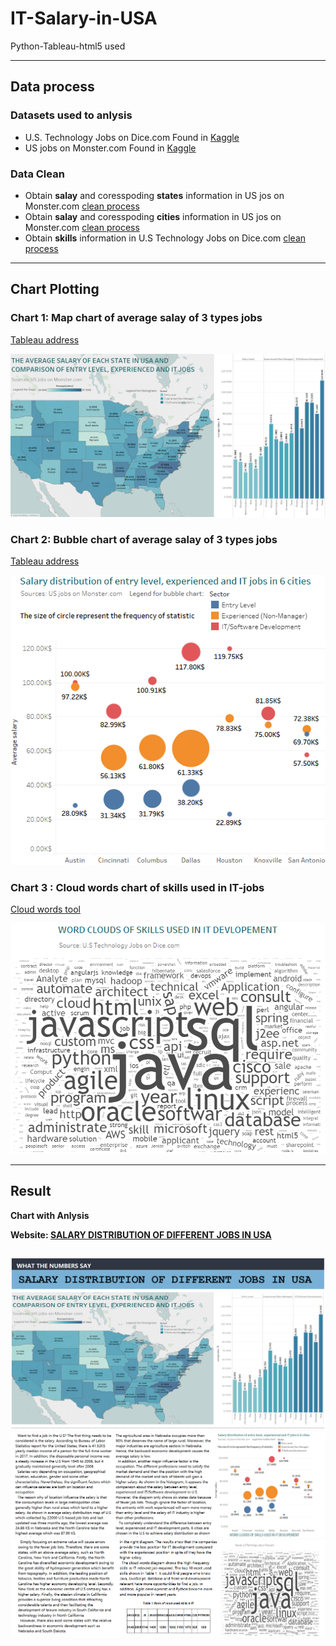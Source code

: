 # IT-Salary-in-USA
Python-Tableau-html5 used

---

## Data process
### Datasets used to anlysis
*    U.S. Technology Jobs on Dice.com  Found in [Kaggle](https://www.kaggle.com/PromptCloudHQ/us-technology-jobs-on-dicecom/data)
*    US jobs on Monster.com  Found in [Kaggle](https://www.kaggle.com/PromptCloudHQ/us-jobs-on-monstercom)
### Data Clean
*    Obtain **salay** and coresspoding **states** information in US jos on Monster.com  [clean process](https://github.com/Trouble404/IT-Salary-in-USA/blob/master/chart/chart1/chart1_data.ipynb)
*    Obtain **salay** and coresspoding **cities** information in US jos on Monster.com  [clean process](https://github.com/Trouble404/IT-Salary-in-USA/blob/master/chart/chart2/chart2_data.ipynb)
*    Obtain **skills** information in U.S Technology Jobs on Dice.com  [clean process](https://github.com/Trouble404/IT-Salary-in-USA/blob/master/chart/chart3/chart3_data.ipynb)

---

## Chart Plotting
### Chart 1: Map chart of average salay of 3 types jobs
[Tableau address](https://public.tableau.com/profile/j.zhang#!/vizhome/chart1_23/dashborad1)

![image](https://github.com/Trouble404/IT-Salary-in-USA/blob/master/chart/chart1/Chart1.png)

### Chart 2: Bubble chart of average salay of 3 types jobs
[Tableau address](https://public.tableau.com/profile/j.zhang#!/vizhome/chart2_10/dasbord1)

![image](https://github.com/Trouble404/IT-Salary-in-USA/blob/master/chart/chart2/Chart2.png)

### Chart 3 : Cloud words chart of skills used in IT-jobs
[Cloud words tool](https://timdream.org/wordcloud/#wikipedia:Cloud)

![image](https://github.com/Trouble404/IT-Salary-in-USA/blob/master/chart/chart3/Chart3.png)

---

## Result
**Chart with Anlysis**

**Website: [SALARY DISTRIBUTION OF DIFFERENT JOBS IN USA](https://github.com/Trouble404/IT-Salary-in-USA/blob/master/index.html)**

![image](https://github.com/Trouble404/IT-Salary-in-USA/blob/master/readme_add_pic/page1.PNG)
![image](https://github.com/Trouble404/IT-Salary-in-USA/blob/master/readme_add_pic/page2.PNG)
![image](https://github.com/Trouble404/IT-Salary-in-USA/blob/master/readme_add_pic/page3.PNG)
---

